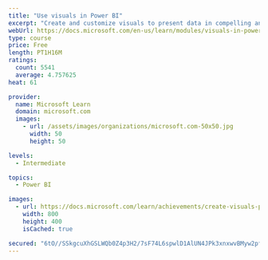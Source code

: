 ```yaml
---
title: "Use visuals in Power BI"
excerpt: "Create and customize visuals to present data in compelling and insightful ways."
webUrl: https://docs.microsoft.com/en-us/learn/modules/visuals-in-power-bi/
type: course
price: Free
length: PT1H16M
ratings:
  count: 5541
  average: 4.757625
heat: 61

provider:
  name: Microsoft Learn
  domain: microsoft.com
  images:
    - url: /assets/images/organizations/microsoft.com-50x50.jpg
      width: 50
      height: 50

levels:
  - Intermediate

topics:
  - Power BI

images:
  - url: https://docs.microsoft.com/learn/achievements/create-visuals-power-bi-desktop-social.png
    width: 800
    height: 400
    isCached: true

secured: "6tO//SSkgcuXhGSLWQb0Z4p3H2/7sF74L6spwlD1AlUN4JPk3xnxwvBMyw2pfwQ8L5HohaIzt1IJd1rmKc/pAZM0FGc43i8ximN1Hyl5LdtPR4qBRJsrwgfkas4u02LEKI665HPGfjdh+IFHOi/Y+uiYeyGgCbOh0Z9eZPWocGOFNEvG6JarV8XXTsLfYpO0N4QMGRtWuZfXBt1ekTbtU0WXjEaKC8pRVQ+XAbmgPVsYc+DQA9f2InoLzO7ysZZy6a3ajsWsdq6h67mokUpDR6seOuHHWsfmxleXu7dHqa/rYGf6zNhkKMUQ0SKtadP0vt2jQKenumtDOCqm2zEOjEBScL/vo7A6i8dCZM11mmKclT+GKJk1PR2dHwwLOKIgMbcoFaaDC75VOkwsHcV2fZXrDP6ExH27pukeTmAKLek=;4VvTuPDUYucaQpd+Bd2w3A=="
---
```


